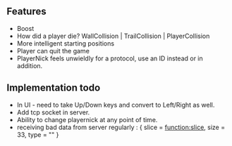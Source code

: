 ## Features
- Boost
- How did a player die? WallCollision | TrailCollision | PlayerCollision
- More intelligent starting positions
- Player can quit the game
- PlayerNick feels unwieldly for a protocol, use an ID instead or in addition.

## Implementation todo
- In UI - need to take Up/Down keys and convert to Left/Right as well.
- Add tcp socket in server.
- Ability to change playernick at any point of time.
- receiving bad data from server regularly :  { slice = <function:slice>, size = 33, type = "" }